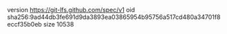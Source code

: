 version https://git-lfs.github.com/spec/v1
oid sha256:9ad44db3fe691d9da3893ea03865954b95756a517cd480a34701f8eccf35b0eb
size 10538
